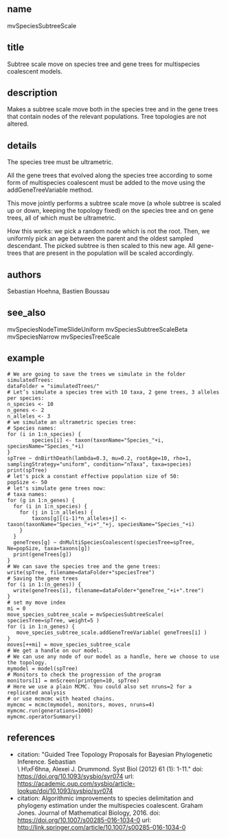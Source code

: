 ## name
mvSpeciesSubtreeScale
## title
Subtree scale move on species tree and gene trees for multispecies coalescent models.
## description
Makes a subtree scale move both in the species tree and in the gene trees that contain nodes of the relevant populations. Tree topologies are not altered.
## details
The species tree must be ultrametric.

All the gene trees that evolved along the species tree according to some form of multispecies coalescent must be added to the move using the addGeneTreeVariable method.

This move jointly performs a subtree scale move (a whole subtree is scaled up or down, keeping the topology fixed) on the species tree and on gene trees, all of which must be ultrametric.

How this works: we pick a random node which is not the root.
Then, we uniformly pick an age between the parent and the oldest sampled descendant.
The picked subtree is then scaled to this new age.
All gene-trees that are present in the population will be scaled accordingly.

## authors
Sebastian Hoehna, Bastien Boussau
## see_also
mvSpeciesNodeTimeSlideUniform
mvSpeciesSubtreeScaleBeta
mvSpeciesNarrow
mvSpeciesTreeScale
## example
	# We are going to save the trees we simulate in the folder simulatedTrees:
	dataFolder = "simulatedTrees/" 
	# Let’s simulate a species tree with 10 taxa, 2 gene trees, 3 alleles per species:
	n_species <- 10
	n_genes <- 2
	n_alleles <- 3
	# we simulate an ultrametric species tree:
	# Species names:
	for (i in 1:n_species) {
	        species[i] <- taxon(taxonName="Species_"+i, speciesName="Species_"+i)
	}
	spTree ~ dnBirthDeath(lambda=0.3, mu=0.2, rootAge=10, rho=1, samplingStrategy="uniform", condition="nTaxa", taxa=species)
	print(spTree)
	# let's pick a constant effective population size of 50:
	popSize <- 50
	# let's simulate gene trees now:
	# taxa names:
	for (g in 1:n_genes) {
	  for (i in 1:n_species) {
	    for (j in 1:n_alleles) {
	        taxons[g][(i-1)*n_alleles+j] <- taxon(taxonName="Species_"+i+"_"+j, speciesName="Species_"+i)
	    }
	  }
	  geneTrees[g] ~ dnMultiSpeciesCoalescent(speciesTree=spTree, Ne=popSize, taxa=taxons[g])
	  print(geneTrees[g])
	}
	# We can save the species tree and the gene trees: 
	write(spTree, filename=dataFolder+"speciesTree")
	# Saving the gene trees
	for (i in 1:(n_genes)) {
	  write(geneTrees[i], filename=dataFolder+"geneTree_"+i+".tree")
	}
	# set my move index
	mi = 0
	move_species_subtree_scale = mvSpeciesSubtreeScale( speciesTree=spTree, weight=5 )
	for (i in 1:n_genes) {
	   move_species_subtree_scale.addGeneTreeVariable( geneTrees[i] )
	}
	moves[++mi] = move_species_subtree_scale
	# We get a handle on our model.
	# We can use any node of our model as a handle, here we choose to use the topology.
	mymodel = model(spTree)
	# Monitors to check the progression of the program
	monitors[1] = mnScreen(printgen=10, spTree)
	# Here we use a plain MCMC. You could also set nruns=2 for a replicated analysis
	# or use mcmcmc with heated chains.
	mymcmc = mcmc(mymodel, monitors, moves, nruns=4)
	mymcmc.run(generations=1000)
	mymcmc.operatorSummary()
	
## references
- citation: "Guided Tree Topology Proposals for Bayesian Phylogenetic Inference. Sebastian\
    \ H\xF6hna, Alexei J. Drummond. Syst Biol (2012) 61 (1): 1-11."
  doi: https://doi.org/10.1093/sysbio/syr074
  url: https://academic.oup.com/sysbio/article-lookup/doi/10.1093/sysbio/syr074
- citation: Algorithmic improvements to species delimitation and phylogeny estimation
    under the multispecies coalescent. Graham Jones.  Journal of Mathematical Biology,
    2016.
  doi: https://doi.org/10.1007/s00285-016-1034-0
  url: http://link.springer.com/article/10.1007/s00285-016-1034-0
